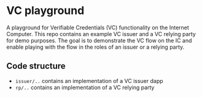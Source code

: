 # VC playground

A playground for Verifiable Credentials (VC) functionality on the Internet Computer.  This repo contains an example VC issuer and a VC relying party for demo purposes.  The goal is to demonstrate the VC flow on the IC and enable playing with the flow in the roles of an issuer or a relying party.

## Code structure

- `issuer/..` contains an implementation of a VC issuer dapp
- `rp/..` contains an implementation of a VC relying party 
